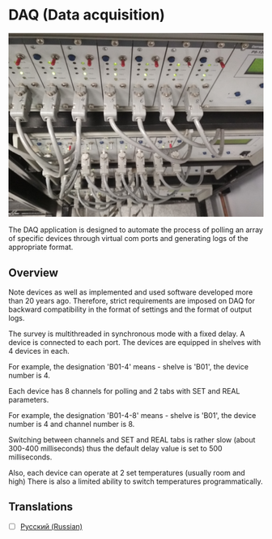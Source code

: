 # DAQ (Data acquisition)
<div align="center">
    <img src="./IMG_20181107_133539.jpg" alt="Device" />
  </a>
</div>

The DAQ application is designed to automate the process of polling an array of specific devices through virtual com ports and generating logs of the appropriate format.
## Overview
Note devices as well as implemented and used software developed more than 20 years ago.
Therefore, strict requirements are imposed on DAQ for backward compatibility in the format of settings and the format of output logs.

The survey is multithreaded in synchronous mode with a fixed delay.
A device is connected to each port. The devices are equipped in shelves with 4 devices in each.

For example, the designation 'B01-4' means - shelve is 'B01', the device number is 4.

Each device has 8 channels for polling and 2 tabs with SET and REAL parameters.

For example, the designation 'B01-4-8' means - shelve is 'B01', the device number is 4 and channel number is 8.

Switching between channels and SET and REAL tabs is rather slow (about 300-400 milliseconds) thus the default delay value is set to 500 milliseconds.

Also, each device can operate at 2 set temperatures (usually room and high)
There is also a limited ability to switch temperatures programmatically.


## Translations
- [ ] [Русский (Russian)](./topics/ru/readme.md)

